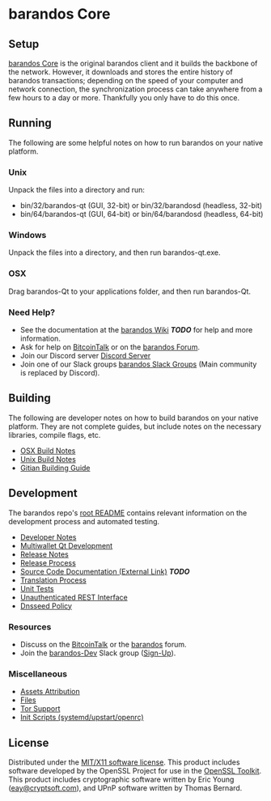 barandos Core
=====================

Setup
---------------------
[barandos Core](http://barandos.org/wallet) is the original barandos client and it builds the backbone of the network. However, it downloads and stores the entire history of barandos transactions; depending on the speed of your computer and network connection, the synchronization process can take anywhere from a few hours to a day or more. Thankfully you only have to do this once.

Running
---------------------
The following are some helpful notes on how to run barandos on your native platform.

### Unix

Unpack the files into a directory and run:

- bin/32/barandos-qt (GUI, 32-bit) or bin/32/barandosd (headless, 32-bit)
- bin/64/barandos-qt (GUI, 64-bit) or bin/64/barandosd (headless, 64-bit)

### Windows

Unpack the files into a directory, and then run barandos-qt.exe.

### OSX

Drag barandos-Qt to your applications folder, and then run barandos-Qt.

### Need Help?

* See the documentation at the [barandos Wiki](https://en.bitcoin.it/wiki/Main_Page) ***TODO***
for help and more information.
* Ask for help on [BitcoinTalk](https://bitcointalk.org/index.php?topic=1262920.0) or on the [barandos Forum](http://forum.barandos.org/).
* Join our Discord server [Discord Server](https://discord.barandos.org)
* Join one of our Slack groups [barandos Slack Groups](https://barandos.org/slack-logins/) (Main community is replaced by Discord).

Building
---------------------
The following are developer notes on how to build barandos on your native platform. They are not complete guides, but include notes on the necessary libraries, compile flags, etc.

- [OSX Build Notes](build-osx.md)
- [Unix Build Notes](build-unix.md)
- [Gitian Building Guide](gitian-building.md)

Development
---------------------
The barandos repo's [root README](https://github.com/barandos-Project/barandos/blob/master/README.md) contains relevant information on the development process and automated testing.

- [Developer Notes](developer-notes.md)
- [Multiwallet Qt Development](multiwallet-qt.md)
- [Release Notes](release-notes.md)
- [Release Process](release-process.md)
- [Source Code Documentation (External Link)](https://dev.visucore.com/bitcoin/doxygen/) ***TODO***
- [Translation Process](translation_process.md)
- [Unit Tests](unit-tests.md)
- [Unauthenticated REST Interface](REST-interface.md)
- [Dnsseed Policy](dnsseed-policy.md)

### Resources

* Discuss on the [BitcoinTalk](https://bitcointalk.org/index.php?topic=1262920.0) or the [barandos](http://forum.barandos.org/) forum.
* Join the [barandos-Dev](https://barandos-dev.slack.com/) Slack group ([Sign-Up](https://barandos-dev.herokuapp.com/)).

### Miscellaneous
- [Assets Attribution](assets-attribution.md)
- [Files](files.md)
- [Tor Support](tor.md)
- [Init Scripts (systemd/upstart/openrc)](init.md)

License
---------------------
Distributed under the [MIT/X11 software license](http://www.opensource.org/licenses/mit-license.php).
This product includes software developed by the OpenSSL Project for use in the [OpenSSL Toolkit](https://www.openssl.org/). This product includes
cryptographic software written by Eric Young ([eay@cryptsoft.com](mailto:eay@cryptsoft.com)), and UPnP software written by Thomas Bernard.

